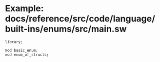 # Example: docs/reference/src/code/language/built-ins/enums/src/main.sw

```sway
library;

mod basic_enum;
mod enum_of_structs;

```
